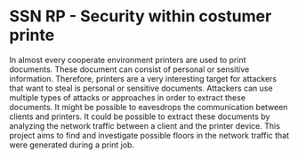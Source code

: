 # SSN RP - Security within costumer printe
In almost every cooperate environment printers are used to print documents. These document can consist of personal or sensitive information. Therefore, printers are a very interesting target for attackers that want to steal is personal or sensitive documents. Attackers can use multiple types of attacks or approaches in order to extract these documents. It might be possible to eavesdrops the communication between clients and printers. It could be possible to extract these documents by analyzing the network traffic between a client and the printer device. This project aims to find and investigate possible floors in the network traffic that were generated during a print job. 
